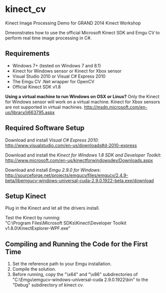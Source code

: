 kinect_cv
=========

Kinect Image Processing Demo for GRAND 2014 Kinect Workshop

Dmeonstrates how to use the official Microsoft Kinect SDK and Emgu CV to perform real time image processing in C#.

## Requirements

* Windows 7+ (tested on Windows 7 and 8.1)
* Kinect for Windows sensor or Kinect for Xbox sensor
* Visual Studio 2010 or Visual C# Express 2010 
* The Emgu CV .Net wrapper for OpenCV
* Official Kinect SDK v1.8

**Using a virtual machine to run Windows on OSX or Linux?**
Only the Kinect for Windows sensor will work on a virtual machine. Kinect for Xbox sensors are not supported in virtual machines.
http://msdn.microsoft.com/en-us/library/jj663795.aspx

## Required Software Setup

Download and install *Visual C# Express 2010*:  
http://www.visualstudio.com/en-us/downloads#d-2010-express

Download and install the *Kinect for Windows 1.8 SDK and Developer Toolkit*:  
http://www.microsoft.com/en-us/kinectforwindowsdev/Downloads.aspx

Download and install *Emgu 2.9.0 for Windows*:  
http://sourceforge.net/projects/emgucv/files/emgucv/2.4.9-beta/libemgucv-windows-universal-cuda-2.9.0.1922-beta.exe/download

## Setup Kinect

Plug in the Kinect and let all the drivers install.

Test the Kinect by running:  
"C:\Program Files\Microsoft SDKs\Kinect\Developer Toolkit v1.8.0\KinectExplorer-WPF.exe"


## Compiling and Running the Code for the First Time

1. Set the reference path to your Emgu installation.
2. Compile the solution.
3. Before running, copy the "\x64" and "\x86" subdirectories of "C:\Emgu\emgucv-windows-universal-cuda 2.9.0.1922\bin\" to the "Debug\" subdirectory of kinect cv.


